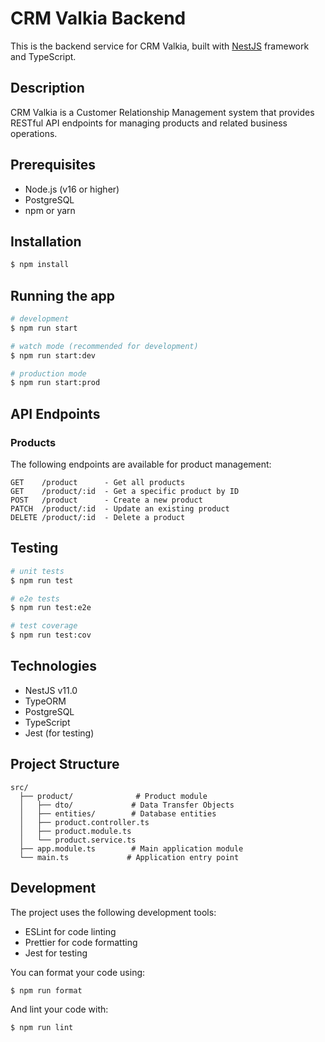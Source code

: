 # CRM Valkia Backend

This is the backend service for CRM Valkia, built with [NestJS](https://nestjs.com/) framework and TypeScript.

## Description

CRM Valkia is a Customer Relationship Management system that provides RESTful API endpoints for managing products and related business operations.

## Prerequisites

- Node.js (v16 or higher)
- PostgreSQL
- npm or yarn

## Installation

```bash
$ npm install
```

## Running the app

```bash
# development
$ npm run start

# watch mode (recommended for development)
$ npm run start:dev

# production mode
$ npm run start:prod
```

## API Endpoints

### Products

The following endpoints are available for product management:

```
GET    /product      - Get all products
GET    /product/:id  - Get a specific product by ID
POST   /product      - Create a new product
PATCH  /product/:id  - Update an existing product
DELETE /product/:id  - Delete a product
```

## Testing

```bash
# unit tests
$ npm run test

# e2e tests
$ npm run test:e2e

# test coverage
$ npm run test:cov
```

## Technologies

- NestJS v11.0
- TypeORM
- PostgreSQL
- TypeScript
- Jest (for testing)

## Project Structure

```
src/
  ├── product/              # Product module
  │   ├── dto/             # Data Transfer Objects
  │   ├── entities/        # Database entities
  │   ├── product.controller.ts
  │   ├── product.module.ts
  │   └── product.service.ts
  ├── app.module.ts        # Main application module
  └── main.ts             # Application entry point
```

## Development

The project uses the following development tools:

- ESLint for code linting
- Prettier for code formatting
- Jest for testing

You can format your code using:

```bash
$ npm run format
```

And lint your code with:

```bash
$ npm run lint
```

